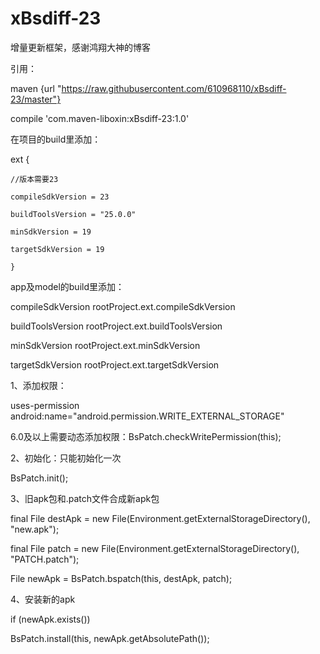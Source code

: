 # xBsdiff-23
增量更新框架，感谢鸿翔大神的博客

引用：

maven {url "https://raw.githubusercontent.com/610968110/xBsdiff-23/master"}

compile 'com.maven-liboxin:xBsdiff-23:1.0'

在项目的build里添加：

ext {

    //版本需要23

    compileSdkVersion = 23
    
    buildToolsVersion = "25.0.0"
    
    minSdkVersion = 19
    
    targetSdkVersion = 19
    
    }
    
    
 app及model的build里添加：
    
 compileSdkVersion rootProject.ext.compileSdkVersion
 
 buildToolsVersion rootProject.ext.buildToolsVersion
    
 minSdkVersion rootProject.ext.minSdkVersion
 
 targetSdkVersion rootProject.ext.targetSdkVersion

1、添加权限： 

  uses-permission android:name="android.permission.WRITE_EXTERNAL_STORAGE"

  6.0及以上需要动态添加权限：BsPatch.checkWritePermission(this);
  
  
2、初始化：只能初始化一次   

  BsPatch.init();
  
  
3、旧apk包和.patch文件合成新apk包   

   final File destApk = new File(Environment.getExternalStorageDirectory(), "new.apk");  
   
   final File patch = new File(Environment.getExternalStorageDirectory(), "PATCH.patch");  
   
   File newApk = BsPatch.bspatch(this, destApk, patch);
   
   
4、安装新的apk   

   if (newApk.exists()) 
   
   BsPatch.install(this, newApk.getAbsolutePath());
